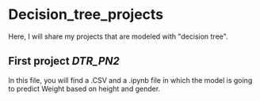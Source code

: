 # Decision_tree_projects
Here, I will share my projects that are modeled with "decision tree".

## First project *DTR_PN2*
In this file, you will find a .CSV and a .ipynb file in which the model is going to predict Weight based on height and gender.
